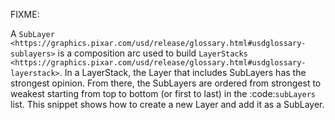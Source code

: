 FIXME:

A `SubLayer <https://graphics.pixar.com/usd/release/glossary.html#usdglossary-sublayers>` is a composition arc used to build `LayerStacks <https://graphics.pixar.com/usd/release/glossary.html#usdglossary-layerstack>`. In a LayerStack, the Layer that includes SubLayers has the strongest opinion. From there, the SubLayers are ordered from strongest to weakest starting from top to bottom (or first to last) in the :code:`subLayers` list. This snippet shows how to create a new Layer and add it as a SubLayer.
